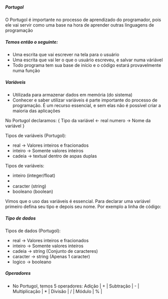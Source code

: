 ##### Portugol
O Portugol é importante no processo de aprendizado do programador, pois ele vai servir como uma base na hora de aprender outras linguagens de programação

##### Temos então o seguinte:
- Uma escrita que vai escrever na tela para o usuário
- Uma escrita que vai ler o que o usuário escreveu, e salvar numa váriável
- Todo programa tem sua base de início e o código estará provavelmente numa função

##### Variáveis
- Utilizada para armazenar dados em memória (do sistema)
- Conhecer e saber utilizar variáveis é parte importante do processo de programação. É um recurso essencial, e sem elas não é possível criar a maioria das aplicações

No Portugol declaramos:
{
  Tipo da variável <- real numero -> Nome da variável
}

Tipos de variáveis (Portugol):
- real -> Valores inteiros e fracionados
- inteiro -> Somente valores inteiros
- cadeia -> textual dentro de aspas duplas

Tipos de variáveis:
- inteiro (integer/float)
- 
- caracter (string)
- booleano (boolean)

Vimos que o uso das variáveis é essencial. Para declarar uma variável primeiro defina seu tipo e depois seu nome. Por exemplo a linha de código:

##### Tipo de dados
Tipos de dados (Portugol):
- real -> Valores inteiros e fracionados
- inteiro -> Somente valores inteiros
- cadeia -> string (Conjunto de caracteres)
- caracter -> string (Apenas 1 caracter)
- logico -> booleano

##### Operadores
- No Portugol, temos 5 operadores:
Adição        | + |
Subtração     | - |
Multiplicação | * |
Divisão       | / |
Módulo        | % |